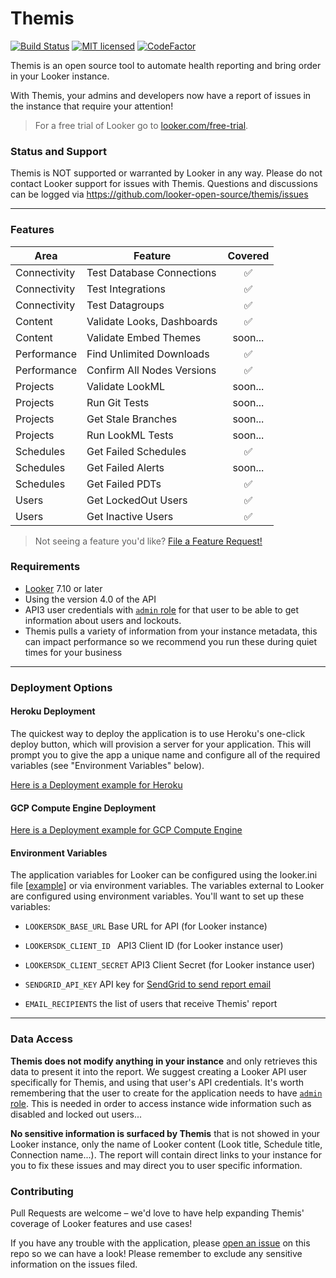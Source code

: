 # Themis
[![Build Status](https://github.com/looker-open-source/themis/workflows/Python%20Themis%20testing/badge.svg)](https://github.com/looker-open-source/themis/actions)
[![MIT licensed](https://img.shields.io/badge/license-MIT-blue.svg)](LICENSE.md)
[![CodeFactor](https://www.codefactor.io/repository/github/looker-open-source/themis/badge)](https://www.codefactor.io/repository/github/looker-open-source/themis)

Themis is an open source tool to automate health reporting and bring order in your Looker instance. 

With Themis, your admins and developers now have a report of issues in the instance that require your attention!

> For a free trial of Looker go to [looker.com/free-trial](https://looker.com/free-trial).


### Status and Support
Themis is NOT supported or warranted by Looker in any way. Please do not contact Looker support for issues with Themis. Questions and discussions can be logged via https://github.com/looker-open-source/themis/issues 


----------

### Features

| Area        | Feature           | Covered  |
| ------------- |-------------|:-----:|
| Connectivity      | Test Database Connections | ✅ |
| Connectivity      | Test Integrations    |   ✅  |
| Connectivity      | Test Datagroups     |    ✅  |
| Content      | Validate Looks, Dashboards     |    ✅  |
| Content      | Validate Embed Themes     |    soon...  |
| Performance      | Find Unlimited Downloads     |    ✅  |
| Performance      | Confirm All Nodes Versions     |    ✅  |
| Projects      | Validate LookML     |    soon...  |
| Projects      | Run Git Tests     |    soon...  |
| Projects      | Get Stale Branches     |    soon...  |
| Projects      | Run LookML Tests     |    soon...  |
| Schedules      | Get Failed Schedules     |    ✅  |
| Schedules      | Get Failed Alerts     |    soon...  |
| Schedules      | Get Failed PDTs     |    ✅  |
| Users      | Get LockedOut Users     |    ✅  |
| Users      | Get Inactive Users     |    ✅  |

>Not seeing a feature you'd like? [File a Feature Request!](https://github.com/looker-open-source/themis/issues/new)

### Requirements

- [Looker](https://looker.com) 7.10 or later
- Using the version 4.0 of the API
- API3 user credentials with [`admin` role](https://docs.looker.com/admin-options/settings/roles#default_roles) for that user to be able to get information about users and lockouts.
- Themis pulls a variety of information from your instance metadata, this can impact performance so we recommend you run these during quiet times for your business

----------

### Deployment Options

#### Heroku Deployment

The quickest way to deploy the application is to use Heroku's one-click deploy button, which will provision a server for your application. This will prompt you to give the app a unique name and configure all of the required variables (see "Environment Variables" below).

[Here is a Deployment example for Heroku](/docs/Heroku_Deployment.md)

#### GCP Compute Engine Deployment

[Here is a Deployment example for GCP Compute Engine](/docs/GCP_Deployment.md)

#### Environment Variables

The application variables for Looker can be configured using the looker.ini file [[example](https://github.com/looker-open-source/sdk-codegen/blob/master/looker-sample.ini)] or via environment variables. The variables external to Looker are configured using environment variables. You'll want to set up these variables:

- `LOOKERSDK_BASE_URL` Base URL for API (for Looker instance)

- `LOOKERSDK_CLIENT_ID ` API3 Client ID (for Looker instance user)

- `LOOKERSDK_CLIENT_SECRET` API3 Client Secret (for Looker instance user)

- `SENDGRID_API_KEY` API key for [SendGrid to send report email](https://app.sendgrid.com/login?redirect_to=%2Fsettings%2Fapi_keys)

- `EMAIL_RECIPIENTS` the list of users that receive Themis' report

----------

### Data Access

**Themis does not modify anything in your instance** and only retrieves this data to present it into the report. 
We suggest creating a Looker API user specifically for Themis, and using that user's API credentials. It's worth remembering that the user to create for the application needs to have [`admin` role](https://docs.looker.com/admin-options/settings/roles#default_roles). This is needed in order to access instance wide information such as disabled and locked out users...

**No sensitive information is surfaced by Themis** that is not showed in your Looker instance, only the name of Looker content (Look title, Schedule title, Connection name...). The report will contain direct links to your instance for you to fix these issues and may direct you to user specific information.

### Contributing

Pull Requests are welcome – we'd love to have help expanding Themis' coverage of Looker features and use cases!

If you have any trouble with the application, please [open an issue](https://github.com/looker-open-source/themis/issues/new) on this repo so we can have a look!
Please remember to exclude any sensitive information on the issues filed.


